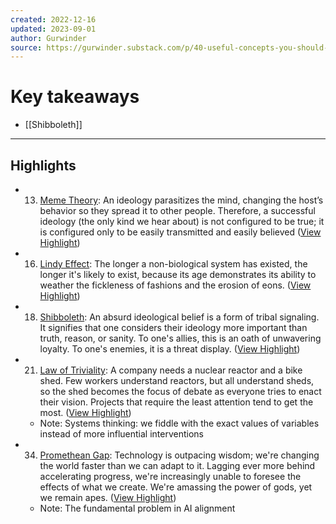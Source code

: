 ```yaml
---
created: 2022-12-16
updated: 2023-09-01
author: Gurwinder
source: https://gurwinder.substack.com/p/40-useful-concepts-you-should-know?utm_source=post-email-title&publication_id=589242&post_id=87140672&isFreemail=true&utm_medium=email
---
```

# Key takeaways
- [[Shibboleth]]

---

## Highlights
- 13. [Meme Theory](http://www.scielo.org.co/scielo.php?script=sci_arttext&pid=S2011-30802013000200007):
  An ideology parasitizes the mind, changing the host’s behavior so they spread it to other people. Therefore, a successful ideology (the only kind we hear about) is not configured to be true; it is configured only to be easily transmitted and easily believed ([View Highlight](https://read.readwise.io/read/01gmd4q46m19vryzvk40hq0569))
- 16. [Lindy Effect](https://www.wealest.com/articles/lindy-effect):
  The longer a non-biological system has existed, the longer it's likely to exist, because its age demonstrates its ability to weather the fickleness of fashions and the erosion of eons. ([View Highlight](https://read.readwise.io/read/01gmd4qzydzd6e3gbpecv6wne8))
- 18. [Shibboleth](https://en.wikipedia.org/wiki/Shibboleth):
  An absurd ideological belief is a form of tribal signaling. It signifies that one considers their ideology more important than truth, reason, or sanity. To one's allies, this is an oath of unwavering loyalty. To one's enemies, it is a threat display. ([View Highlight](https://read.readwise.io/read/01gmd4t2q0sd9pbsfgvy5zh494))
- 21. [Law of Triviality](https://effectiviology.com/bikeshedding-law-of-triviality/):
  A company needs a nuclear reactor and a bike shed. Few workers understand reactors, but all understand sheds, so the shed becomes the focus of debate as everyone tries to enact their vision.
  Projects that require the least attention tend to get the most. ([View Highlight](https://read.readwise.io/read/01gmd4txp31gdbsd6k1rrjep1a))
    - Note: Systems thinking: we fiddle with the exact values of variables instead of more influential interventions
- 34. [Promethean Gap](https://en.wikipedia.org/wiki/Promethean_gap):
  Technology is outpacing wisdom; we're changing the world faster than we can adapt to it. Lagging ever more behind accelerating progress, we're increasingly unable to foresee the effects of what we create. We're amassing the power of gods, yet we remain apes. ([View Highlight](https://read.readwise.io/read/01gmd50c2pf0f7g6kyd2hrc09j))
    - Note: The fundamental problem in AI alignment
